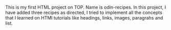 This is my first HTML project on TOP. Name is odin-recipes. In this project, I have added three recipes as directed, I tried to implement all the concepts that I learned on HTMl tutorials like headings, links, images, paragrahs and list.